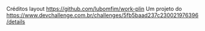 Créditos layout https://github.com/lubomfim/work-plin
Um projeto do https://www.devchallenge.com.br/challenges/5fb5baad237c230021976396/details
